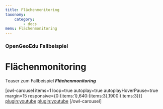 ```yaml
---
title: Flächenmonitoring
taxonomy:
    category:
        - docs
menu: Flächenmonitoring
---
```


### OpenGeoEdu Fallbeispiel

# Flächenmonitoring

Teaser zum Fallbeispiel ***Flächenmonitoring***

[owl-carousel items=1 loop=true autoplay=true autoplayHoverPause=true margin=15 responsive={0:{items:1},640:{items:3},1900:{items:3}}]
[plugin:youtube](https://youtu.be/fwrLTp219pA)
[plugin:youtube](https://youtu.be/cdQBExfR5qo)
[/owl-carousel]

<script type="application/ld+json"> 
{
  "@context": "http://schema.org",
  "@type": "Course",
  "name": "Flächenmonitoring - OpenGeoEdu Fallbeispiel",
  "description": "Die Vorlesung vermittelt die wissenschaftlichen Hintergründe des Themas Flächenmonitoring. Dies soll Sie für die Übungseinheiten der Schaffung von Daten- und Analysegrundlagen für eine nachhaltige Stadt- und Raumentwicklung vorbereiten.",
  "provider": {
    "@type": "Organization",
    "name": "OpenGeoEdu",
    "sameAs": "https://www.opengeoedu.de"
  }
} 
</script> 
